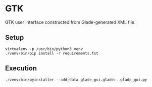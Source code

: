 # GTK

GTK user interface constructed from Glade-generated XML file.

## Setup

```
virtualenv -p /usr/bin/python3 venv
./venv/bin/pip install -r requirements.txt
```

## Execution

```
./venv/bin/pyinstaller --add-data glade_gui.glade:. glade_gui.py
```

